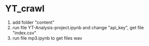 # YT_crawl
1. add folder "content"
2. run file YT-Analysis-project.ipynb and  change "api_key", get file "index.csv"
3. run file mp3.ipynb to get files wav
